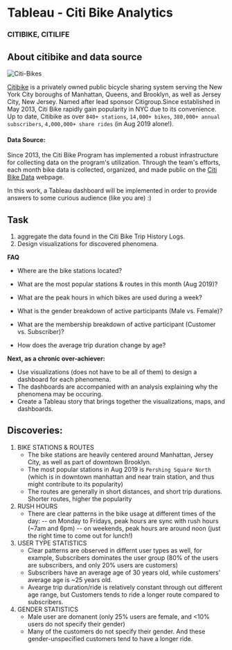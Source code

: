 # Tableau - Citi Bike Analytics

### CITIBIKE, CITILIFE

## About citibike and data source

![Citi-Bikes](Images/citi-bike-station-bikes.jpg)

[Citibike](https://en.wikipedia.org/wiki/Citi_Bike) is a privately owned public bicycle sharing system serving the New York City boroughs of Manhattan, Queens, and Brooklyn, as well as Jersey City, New Jersey. Named after lead sponsor Citigroup.Since established in May 2013, Citi Bike rapidly gain popularity in NYC due to its convenience. Up to date, Citibike as over `840+ stations`, `14,000+ bikes`, `380,000+ annual subscribers`, `4,000,000+ share rides` (in Aug 2019 alone!). 

#### Data Source: 
Since 2013, the Citi Bike Program has implemented a robust infrastructure for collecting data on the program's utilization. Through the team's efforts, each month bike data is collected, organized, and made public on the [Citi Bike Data](https://www.citibikenyc.com/system-data) webpage.

In this work, a Tableau dashboard will be implemented in order to provide answers to some curious audience (like you are) :)

## Task

1. aggregate the data found in the Citi Bike Trip History Logs. 
2. Design visualizations for discovered phenomena. 

**FAQ**
* Where are the bike stations located? 

* What are the most popular stations & routes in this month (Aug 2019)?

* What are the peak hours in which bikes are used during a week?

* What is the gender breakdown of active participants (Male vs. Female)?

* What are the membership breakdown of active participant (Customer vs. Subscriber)? 

* How does the average trip duration change by age?

**Next, as a chronic over-achiever:**

* Use visualizations (does not have to be all of them) to design a dashboard for each phenomena.
* The dashboards are accompanied with an analysis explaining why the phenomena may be occuring. 
* Create a Tableau story that brings together the visualizations, maps, and dashboards.

## Discoveries:
1. BIKE STATIONS & ROUTES
    * The bike stations are heavily centered around Manhattan, Jersey City, as well as part of downtown Brooklyn. 
    * The most popular stations in Aug 2019 is `Pershing Square North` (which is in downtown manhattan and near train station, and thus might contribute to its popularity)
    * The routes are generally in short distances, and short trip durations. Shorter routes, higher the popularity
2. RUSH HOURS
    * There are clear patterns in the bike usage at different times of the day: 
        -- on Monday to Fridays, peak hours are sync with rush hours (~7am and 6pm)
        -- on weekends, peak hours are around noon (just the right time to come out for lunch!)
3. USER TYPE STATISTICS
    * Clear patterns are observed in differnt user types as well, for example, Subscribers dominates the user group (80% of the users are subscribers, and only 20% users are customers)
    * Subscribers have an average age of 30 years old, while customers' average age is ~25 years old. 
    * Avearge trip duration/ride is relatively constant through out different age range, but Customers tends to ride a longer route compared to subscribers.
3. GENDER STATISTICS
    * Male user are domanent (only 25% users are female, and <10% users do not specify their gender)
    * Many of the customers do not specify their gender. And these gender-unspecified customers tend to have a longer ride. 

